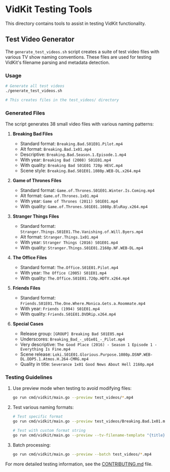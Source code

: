 # VidKit Testing Tools

This directory contains tools to assist in testing VidKit functionality.

## Test Video Generator

The `generate_test_videos.sh` script creates a suite of test video files with various TV show naming conventions. These files are used for testing VidKit's filename parsing and metadata detection.

### Usage

```bash
# Generate all test videos
./generate_test_videos.sh

# This creates files in the test_videos/ directory
```

### Generated Files

The script generates 38 small video files with various naming patterns:

1. **Breaking Bad Files**
   - Standard format: `Breaking.Bad.S01E01.Pilot.mp4`
   - Alt format: `Breaking.Bad.1x01.mp4`
   - Descriptive: `Breaking.Bad.Season.1.Episode.1.mp4`
   - With year: `Breaking Bad (2008) S01E01.mp4`
   - With quality: `Breaking Bad S01E01 720p HEVC.mp4`
   - Scene style: `Breaking.Bad.S01E01.1080p.WEB-DL.x264.mp4`

2. **Game of Thrones Files**
   - Standard format: `Game.of.Thrones.S01E01.Winter.Is.Coming.mp4`
   - Alt format: `Game.of.Thrones.1x01.mp4`
   - With year: `Game of Thrones (2011) S01E01.mp4`
   - With quality: `Game.of.Thrones.S01E01.1080p.BluRay.x264.mp4`

3. **Stranger Things Files**
   - Standard format: `Stranger.Things.S01E01.The.Vanishing.of.Will.Byers.mp4`
   - Alt format: `Stranger.Things.1x01.mp4`
   - With year: `Stranger Things (2016) S01E01.mp4`
   - With quality: `Stranger.Things.S01E01.2160p.NF.WEB-DL.mp4`

4. **The Office Files**
   - Standard format: `The.Office.S01E01.Pilot.mp4`
   - With year: `The Office (2005) S01E01.mp4`
   - With quality: `The.Office.S01E01.720p.HDTV.x264.mp4`

5. **Friends Files**
   - Standard format: `Friends.S01E01.The.One.Where.Monica.Gets.a.Roommate.mp4`
   - With year: `Friends (1994) S01E01.mp4`
   - With quality: `Friends.S01E01.DVDRip.x264.mp4`

6. **Special Cases**
   - Release group: `[GROUP] Breaking Bad S01E05.mp4`
   - Underscores: `Breaking_Bad_-_s01e01_-_Pilot.mp4`
   - Very descriptive: `The Good Place (2016) - Season 1 Episode 1 - Everything Is Fine.mp4`
   - Scene release: `Loki.S01E01.Glorious.Purpose.1080p.DSNP.WEB-DL.DDP5.1.Atmos.H.264-CMRG.mp4`
   - Quality in title: `Severance 1x01 Good News About Hell 2160p.mp4`

### Testing Guidelines

1. Use preview mode when testing to avoid modifying files:
   ```bash
   go run cmd/vidkit/main.go --preview test_videos/*.mp4
   ```

2. Test various naming formats:
   ```bash
   # Test specific format
   go run cmd/vidkit/main.go --preview test_videos/Breaking.Bad.1x01.mp4
   
   # Test with custom format string
   go run cmd/vidkit/main.go --preview --tv-filename-template "{title} - {season}x{episode} - {episode_title}" test_videos/*.mp4
   ```

3. Batch processing:
   ```bash
   go run cmd/vidkit/main.go --preview --batch test_videos/*.mp4
   ```

For more detailed testing information, see the [CONTRIBUTING.md](../CONTRIBUTING.md) file.
